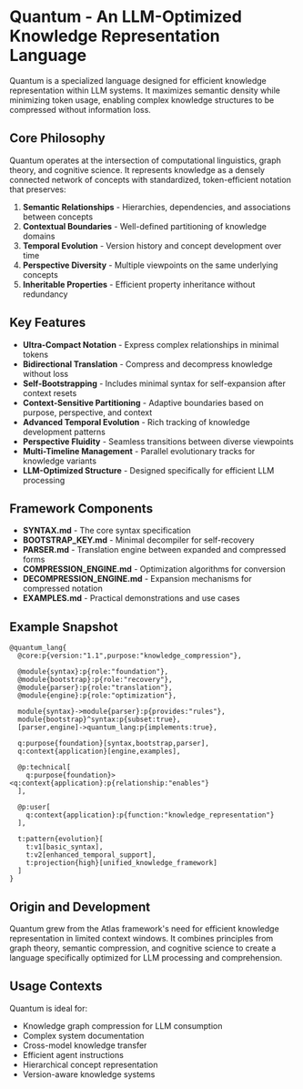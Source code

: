 # Quantum - An LLM-Optimized Knowledge Representation Language

Quantum is a specialized language designed for efficient knowledge representation within LLM systems. It maximizes semantic density while minimizing token usage, enabling complex knowledge structures to be compressed without information loss.

## Core Philosophy

Quantum operates at the intersection of computational linguistics, graph theory, and cognitive science. It represents knowledge as a densely connected network of concepts with standardized, token-efficient notation that preserves:

1. **Semantic Relationships** - Hierarchies, dependencies, and associations between concepts
2. **Contextual Boundaries** - Well-defined partitioning of knowledge domains
3. **Temporal Evolution** - Version history and concept development over time
4. **Perspective Diversity** - Multiple viewpoints on the same underlying concepts
5. **Inheritable Properties** - Efficient property inheritance without redundancy

## Key Features

- **Ultra-Compact Notation** - Express complex relationships in minimal tokens
- **Bidirectional Translation** - Compress and decompress knowledge without loss
- **Self-Bootstrapping** - Includes minimal syntax for self-expansion after context resets
- **Context-Sensitive Partitioning** - Adaptive boundaries based on purpose, perspective, and context
- **Advanced Temporal Evolution** - Rich tracking of knowledge development patterns
- **Perspective Fluidity** - Seamless transitions between diverse viewpoints
- **Multi-Timeline Management** - Parallel evolutionary tracks for knowledge variants
- **LLM-Optimized Structure** - Designed specifically for efficient LLM processing

## Framework Components

- **SYNTAX.md** - The core syntax specification
- **BOOTSTRAP_KEY.md** - Minimal decompiler for self-recovery
- **PARSER.md** - Translation engine between expanded and compressed forms
- **COMPRESSION_ENGINE.md** - Optimization algorithms for conversion
- **DECOMPRESSION_ENGINE.md** - Expansion mechanisms for compressed notation
- **EXAMPLES.md** - Practical demonstrations and use cases

## Example Snapshot

```
@quantum_lang{
  @core:p{version:"1.1",purpose:"knowledge_compression"},

  @module{syntax}:p{role:"foundation"},
  @module{bootstrap}:p{role:"recovery"},
  @module{parser}:p{role:"translation"},
  @module{engine}:p{role:"optimization"},

  module{syntax}->module{parser}:p{provides:"rules"},
  module{bootstrap}^syntax:p{subset:true},
  [parser,engine]->quantum_lang:p{implements:true},

  q:purpose{foundation}[syntax,bootstrap,parser],
  q:context{application}[engine,examples],

  @p:technical[
    q:purpose{foundation}><q:context{application}:p{relationship:"enables"}
  ],

  @p:user[
    q:context{application}:p{function:"knowledge_representation"}
  ],

  t:pattern{evolution}[
    t:v1[basic_syntax],
    t:v2[enhanced_temporal_support],
    t:projection{high}[unified_knowledge_framework]
  ]
}
```

## Origin and Development

Quantum grew from the Atlas framework's need for efficient knowledge representation in limited context windows. It combines principles from graph theory, semantic compression, and cognitive science to create a language specifically optimized for LLM processing and comprehension.

## Usage Contexts

Quantum is ideal for:
- Knowledge graph compression for LLM consumption
- Complex system documentation
- Cross-model knowledge transfer
- Efficient agent instructions
- Hierarchical concept representation
- Version-aware knowledge systems
